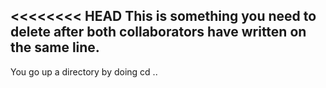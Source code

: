 <<<<<<<<
HEAD
This is something you need to delete after both collaborators have written on the same line.
---
You go up a directory by doing cd .. 
